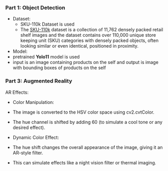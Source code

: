 ### Part 1: Object Detection
- Dataset:
  - SKU-110k Dataset is used
  - The [SKU-110k](https://docs.ultralytics.com/datasets/detect/sku-110k/) dataset is a collection of 11,762 densely packed retail shelf images and the dataset contains over 110,000 unique store keeping unit (SKU) categories with densely packed objects, often looking similar or even identical, positioned in proximity.
- Model:
 - pretrained **Yolo11** model is used
 - input is an image containing products on the self and output is image with bounding boxes of products on the self
   [](datasets/SKU-110K/images/test_20.jpg)
   [](example_OD_1.png)
   
### Part 3: Augmented Reality
AR Effects:
- Color Manipulation:
 - The image is converted to the HSV color space using cv2.cvtColor.
 - The hue channel is shifted by adding 60 (to simulate a cool tone or any desired effect).
   
- Dynamic Color Effect:
 - The hue shift changes the overall appearance of the image, giving it an AR-style filter.
 - This can simulate effects like a night vision filter or thermal imaging.
